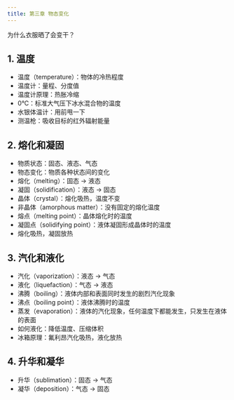 ```yaml
---
title: 第三章 物态变化
---
```


为什么衣服晒了会变干？

## 1. 温度

- 温度（temperature）：物体的冷热程度
- 温度计：量程、分度值
- 温度计原理：热胀冷缩
- 0°C：标准大气压下冰水混合物的温度
- 水银体温计：用前甩一下
- 测温枪：吸收目标的红外辐射能量

## 2. 熔化和凝固

- 物质状态：固态、液态、气态
- 物态变化：物质各种状态间的变化
- 熔化（melting）：固态 → 液态
- 凝固（solidification）：液态 → 固态
- 晶体（crystal）：熔化吸热，温度不变
- 非晶体（amorphous matter）：没有固定的熔化温度
- 熔点（melting point）：晶体熔化时的温度
- 凝固点（solidifying point）：液体凝固形成晶体时的温度
- 熔化吸热，凝固放热

## 3. 汽化和液化

- 汽化（vaporization）：液态 → 气态
- 液化（liquefaction）：气态 → 液态
- 沸腾（boiling）：液体内部和表面同时发生的剧烈汽化现象
- 沸点（boiling point）：液体沸腾时的温度
- 蒸发（evaporation）：液体的汽化现象，任何温度下都能发生，只发生在液体的表面
- 如何液化：降低温度、压缩体积
- 冰箱原理：氟利昂汽化吸热，液化放热

## 4. 升华和凝华

- 升华（sublimation）：固态 → 气态
- 凝华（deposition）：气态 → 固态